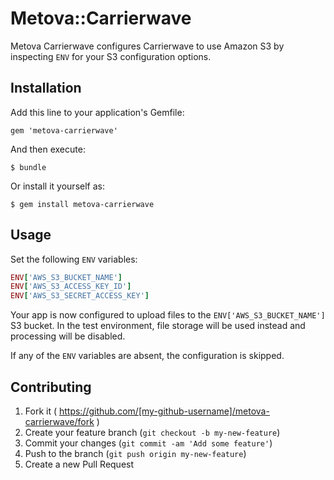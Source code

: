 # Metova::Carrierwave

Metova Carrierwave configures Carrierwave to use Amazon S3 by inspecting `ENV` for your S3 configuration options.

## Installation

Add this line to your application's Gemfile:

    gem 'metova-carrierwave'

And then execute:

    $ bundle

Or install it yourself as:

    $ gem install metova-carrierwave

## Usage

Set the following `ENV` variables:

```ruby
ENV['AWS_S3_BUCKET_NAME']
ENV['AWS_S3_ACCESS_KEY_ID']
ENV['AWS_S3_SECRET_ACCESS_KEY']
```

Your app is now configured to upload files to the `ENV['AWS_S3_BUCKET_NAME']` S3 bucket. In
the test environment, file storage will be used instead and processing will be disabled.

If any of the `ENV` variables are absent, the configuration is skipped.

## Contributing

1. Fork it ( https://github.com/[my-github-username]/metova-carrierwave/fork )
2. Create your feature branch (`git checkout -b my-new-feature`)
3. Commit your changes (`git commit -am 'Add some feature'`)
4. Push to the branch (`git push origin my-new-feature`)
5. Create a new Pull Request
